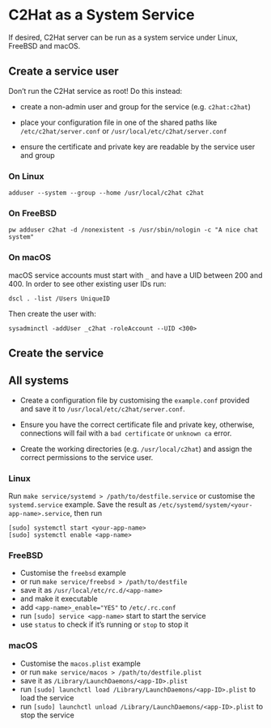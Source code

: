# C2Hat as a System Service

If desired, C2Hat server can be run as a system service under Linux, FreeBSD and macOS.

## Create a service user

Don’t run the C2Hat service as root! Do this instead:

 - create a non-admin user and group for the service (e.g. `c2hat:c2hat`)

 - place your configuration file in one of the shared paths like `/etc/c2hat/server.conf` or `/usr/local/etc/c2hat/server.conf`

 - ensure the certificate and private key are readable by the service user and group

### On Linux

```console
adduser --system --group --home /usr/local/c2hat c2hat
```

### On FreeBSD

```console
pw adduser c2hat -d /nonexistent -s /usr/sbin/nologin -c "A nice chat system"
```

### On macOS

macOS service accounts must start with `_` and have a UID between 200 and 400. In order to see other existing user IDs run:

```console
dscl . -list /Users UniqueID
```

Then create the user with:

```console
sysadminctl -addUser _c2hat -roleAccount --UID <300>
```

## Create the service

## All systems

 - Create a configuration file by customising the `example.conf` provided and save it to `/usr/local/etc/c2hat/server.conf`.

 - Ensure you have the correct certificate file and private key, otherwise, connections will fail with a `bad certificate` or `unknown ca` error.

 - Create the working directories (e.g. `/usr/local/c2hat`) and assign the correct permissions to the service user.

### Linux

Run `make service/systemd > /path/to/destfile.service` or customise the `systemd.service` example. Save the result as `/etc/systemd/system/<your-app-name>.service`, then run

```console
[sudo] systemctl start <your-app-name>
[sudo] systemctl enable <app-name>
```

### FreeBSD

 - Customise the `freebsd` example
 - or run `make service/freebsd > /path/to/destfile`
 - save it as `/usr/local/etc/rc.d/<app-name>`
 - and make it executable
 - add `<app-name>_enable="YES"` to `/etc/.rc.conf`
 - run `[sudo] service <app-name>` start to start the service
 - use `status` to check if it’s running or `stop` to stop it

### macOS

 - Customise the `macos.plist` example
 - or run `make service/macos > /path/to/destfile.plist`
 - save it as `/Library/LaunchDaemons/<app-ID>.plist`
 - run `[sudo] launchctl load /Library/LaunchDaemons/<app-ID>.plist` to load the service
 - run `[sudo] launchctl unload /Library/LaunchDaemons/<app-ID>.plist` to stop the service
